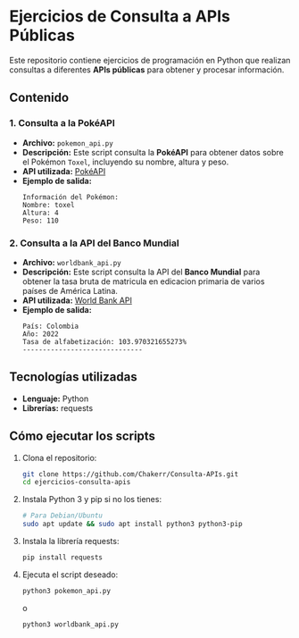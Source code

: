 # Ejercicios de Consulta a APIs Públicas

Este repositorio contiene ejercicios de programación en Python que realizan consultas a diferentes **APIs públicas** para obtener y procesar información.

## Contenido

### 1. Consulta a la PokéAPI
- **Archivo:** `pokemon_api.py`
- **Descripción:** Este script consulta la **PokéAPI** para obtener datos sobre el Pokémon `Toxel`, incluyendo su nombre, altura y peso.
- **API utilizada:** [PokéAPI](https://pokeapi.co/)
- **Ejemplo de salida:**
  ```
  Información del Pokémon:
  Nombre: toxel
  Altura: 4
  Peso: 110
  ```

### 2. Consulta a la API del Banco Mundial
- **Archivo:** `worldbank_api.py`
- **Descripción:** Este script consulta la API del **Banco Mundial** para obtener la tasa bruta de matricula en edicacion primaria de varios países de América Latina.
- **API utilizada:** [World Bank API](https://data.worldbank.org/)
- **Ejemplo de salida:**
  ```
  País: Colombia
  Año: 2022
  Tasa de alfabetización: 103.970321655273%
  ------------------------------
  ```

## Tecnologías utilizadas
- **Lenguaje:** Python  
- **Librerías:** requests

## Cómo ejecutar los scripts
1. Clona el repositorio:
   ```bash
   git clone https://github.com/Chakerr/Consulta-APIs.git
   cd ejercicios-consulta-apis
   ```
2. Instala Python 3 y pip si no los tienes:
   ```bash
   # Para Debian/Ubuntu
   sudo apt update && sudo apt install python3 python3-pip
   ```
3. Instala la librería requests:
   ```bash
   pip install requests
   ```
4. Ejecuta el script deseado:
   ```bash
   python3 pokemon_api.py
   ```
   o
   ```bash
   python3 worldbank_api.py
   ```

